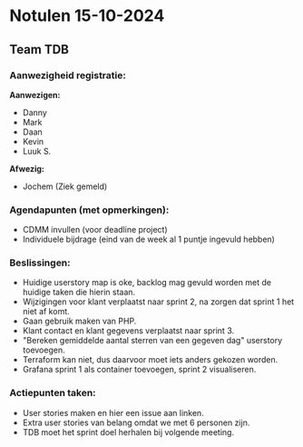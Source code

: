 # Notulen 15-10-2024
## Team TDB

### Aanwezigheid registratie:
**Aanwezigen:**
- Danny
- Mark
- Daan
- Kevin
- Luuk S.

**Afwezig:**
- Jochem (Ziek gemeld)

### Agendapunten (met opmerkingen):
- CDMM invullen (voor deadline project)
- Individuele bijdrage (eind van de week al 1 puntje ingevuld hebben)

### Beslissingen:
- Huidige userstory map is oke, backlog mag gevuld worden met de huidige taken die hierin staan.
- Wijzigingen voor klant verplaatst naar sprint 2, na zorgen dat sprint 1 het niet af komt.
- Gaan gebruik maken van PHP.
- Klant contact en klant gegevens verplaatst naar sprint 3.
- "Bereken gemiddelde aantal sterren van een gegeven dag" userstory toevoegen.
- Terraform kan niet, dus daarvoor moet iets anders gekozen worden.
- Grafana sprint 1 als container toevoegen, sprint 2 visualiseren.

### Actiepunten taken:
- User stories maken en hier een issue aan linken.
- Extra user stories van belang omdat we met 6 personen zijn.
- TDB moet het sprint doel herhalen bij volgende meeting.
